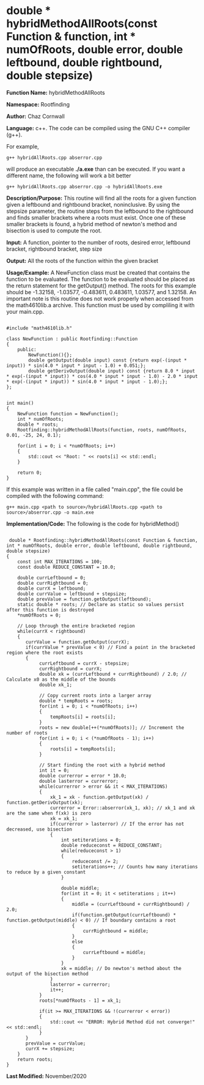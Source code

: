 # double * hybridMethodAllRoots(const Function & function, int * numOfRoots, double error, double leftbound, double rightbound, double stepsize)

**Function Name:**           hybridMethodAllRoots

**Namespace:**               Rootfinding

**Author:** Chaz Cornwall

**Language:** c++. The code can be compiled using the GNU C++ compiler (g++).

For example,

    g++ hybridAllRoots.cpp abserror.cpp

will produce an executable **./a.exe** than can be executed. If you want a different name, the following will work a bit
better

    g++ hybridAllRoots.cpp abserror.cpp -o hybridAllRoots.exe

**Description/Purpose:** This routine will find all the roots for a given function given a leftbound and rightbound bracket, noninclusive. By using the stepsize parameter, the routine steps from the leftbound to the rightbound and finds smaller brackets where a roots must exist. Once one of these smaller brackets is found, a hybrid method of newton's method and bisection is used to compute the root.

**Input:** A function, pointer to the number of roots, desired error, leftbound bracket, rightbound bracket, step size

**Output:** All the roots of the function within the given bracket

**Usage/Example:** A NewFunction class must be created that contains the function to be evaluated. The function to be evaluated should be placed as the return
 statement for the getOutput() method. The roots for this example should be -1.32158, -1.03577, -0.483611, 0.483611, 1.03577, and 1.32158. An important note is this routine does not work properly when accessed from the math4610lib.a archive. This function must be used by compliling it with your main.cpp.

<pre><code> 
#include "math4610lib.h" 

class NewFunction : public Rootfinding::Function
{
    public:
        NewFunction(){}; 
        double getOutput(double input) const {return exp(-(input * input)) * sin(4.0 * input * input - 1.0) + 0.051;};
        double getDerivOutput(double input) const {return 8.0 * input * exp(-(input * input)) * cos(4.0 * input * input - 1.0) - 2.0 * input * exp(-(input * input)) * sin(4.0 * input * input - 1.0);};
};


int main()
{
    NewFunction function = NewFunction();
    int * numOfRoots;
    double * roots;
    Rootfinding::hybridMethodAllRoots(function, roots, numOfRoots, 0.01, -25, 24, 0.1);

    for(int i = 0; i < *numOfRoots; i++)
    {
        std::cout << "Root: " << roots[i] << std::endl;
    }
    
    return 0;
}
</pre></code>

If this example was written in a file called "main.cpp", the file could be compiled with the following command:

    g++ main.cpp <path to source>/hybridAllRoots.cpp <path to source>/abserror.cpp -o main.exe

**Implementation/Code:** The following is the code for hybridMethod()

<pre><code>
 double * Rootfinding::hybridMethodAllRoots(const Function & function, int * numOfRoots, double error, double leftbound, double rightbound, double stepsize)
{
    const int MAX_ITERATIONS = 100;
    const double REDUCE_CONSTANT = 10.0;

    double currLeftbound = 0;
    double currRightbound = 0;
    double currX = leftbound;
    double currValue = leftbound + stepsize;
    double prevValue = function.getOutput(leftbound);
    static double * roots; // Declare as static so values persist after this function is destroyed
    *numOfRoots = 0;

    // Loop through the entire bracketed region
    while(currX < rightbound)
    {
       currValue = function.getOutput(currX);
       if(currValue * prevValue < 0) // Find a point in the bracketed region where the root exists
       {
            currLeftbound = currX - stepsize;
            currRightbound = currX;
            double xk = (currLeftbound + currRightbound) / 2.0; // Calculate x0 as the middle of the bounds
            double xk_1;

            // Copy current roots into a larger array
            double * tempRoots = roots;
            for(int i = 0; i < *numOfRoots; i++)
            {
                tempRoots[i] = roots[i];
            }
            roots = new double[++(*numOfRoots)]; // Increment the number of roots
            for(int i = 0; i < (*numOfRoots - 1); i++)
            {
                roots[i] = tempRoots[i];
            }
            
            // Start finding the root with a hybrid method
            int it = 0;
            double currerror = error * 10.0;
            double lasterror = currerror;
            while(currerror > error && it < MAX_ITERATIONS)
            {
                xk_1 = xk - function.getOutput(xk) / function.getDerivOutput(xk);
                currerror = Error::abserror(xk_1, xk); // xk_1 and xk are the same when f(xk) is zero
                xk = xk_1;
                if(currerror > lasterror) // If the error has not decreased, use bisection
                {
                    int setiterations = 0;
                    double reduceconst = REDUCE_CONSTANT;
                    while(reduceconst > 1) 
                    {
                        reduceconst /= 2;
                        setiterations++; // Counts how many iterations to reduce by a given constant
                    }

                    double middle;
                    for(int it = 0; it < setiterations ; it++)
                    {
                        middle = (currLeftbound + currRightbound) / 2.0;
                        if(function.getOutput(currLeftbound) * function.getOutput(middle) < 0) // If boundary contains a root
                        {
                            currRightbound = middle;
                        }
                        else
                        {
                            currLeftbound = middle;
                        }
                    }
                    xk = middle; // Do newton's method about the output of the bisection method
                }
                lasterror = currerror;
                it++;
            }
            roots[*numOfRoots - 1] = xk_1;

            if(it >= MAX_ITERATIONS && !(currerror < error))
            {
                std::cout << "ERROR: Hybrid Method did not converge!" << std::endl;
            }
       }
       prevValue = currValue;
       currX += stepsize;
    }
    return roots;
}
</pre></code>

**Last Modified:** November/2020
